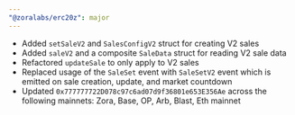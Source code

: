 ```yaml
---
"@zoralabs/erc20z": major
---
```


- Added `setSaleV2` and `SalesConfigV2` struct for creating V2 sales
- Added `saleV2` and a composite `SaleData` struct for reading V2 sale data
- Refactored `updateSale` to only apply to V2 sales
- Replaced usage of the `SaleSet` event with `SaleSetV2` event which is emitted on sale creation, update, and market countdown
- Updated `0x777777722D078c97c6ad07d9f36801e653E356Ae` across the following mainnets: Zora, Base, OP, Arb, Blast, Eth mainnet
